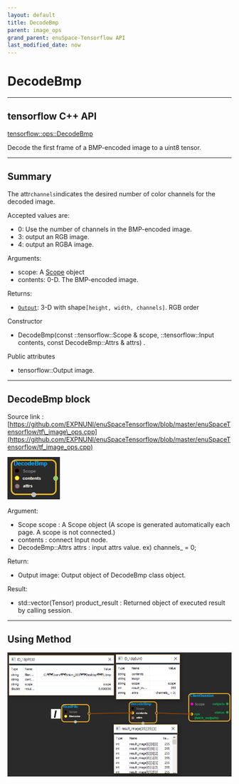 ```yaml
--- 
layout: default 
title: DecodeBmp 
parent: image_ops 
grand_parent: enuSpace-Tensorflow API 
last_modified_date: now 
--- 
```


# DecodeBmp

---

## tensorflow C++ API

[tensorflow::ops::DecodeBmp](https://www.tensorflow.org/api_docs/cc/class/tensorflow/ops/decode-bmp)

Decode the first frame of a BMP-encoded image to a uint8 tensor.

---

## Summary

The attr`channels`indicates the desired number of color channels for the decoded image.

Accepted values are:

* 0: Use the number of channels in the BMP-encoded image.
* 3: output an RGB image.
* 4: output an RGBA image.

Arguments:

* scope: A [Scope](https://www.tensorflow.org/api_docs/cc/class/tensorflow/scope.html#classtensorflow_1_1_scope) object
* contents: 0-D. The BMP-encoded image.

Returns:

* [`Output`](https://www.tensorflow.org/api_docs/cc/class/tensorflow/output.html#classtensorflow_1_1_output): 3-D with shape`[height, width, channels]`. RGB order

Constructor

* DecodeBmp\(const ::tensorflow::Scope & scope, ::tensorflow::Input contents, const DecodeBmp::Attrs & attrs\)  .

Public attributes

* tensorflow::Output image.

---

## DecodeBmp block

Source link : [https://github.com/EXPNUNI/enuSpaceTensorflow/blob/master/enuSpaceTensorflow/tf\_image\_ops.cpp](https://github.com/EXPNUNI/enuSpaceTensorflow/blob/master/enuSpaceTensorflow/tf_image_ops.cpp)

![](./assets/image_DecodeBmp_Symbol.png)

Argument:

* Scope scope : A Scope object \(A scope is generated automatically each page. A scope is not connected.\)
* contents : connect  Input node.
* DecodeBmp::Attrs attrs : input attrs value. ex\) channels\_ = 0;

Return:

* Output image: Output object of DecodeBmp class object.

Result:

* std::vector\(Tensor\) product\_result : Returned object of executed result by calling session.

---

## Using Method

![](./assets/image_DecodeBmp_Method.png)





